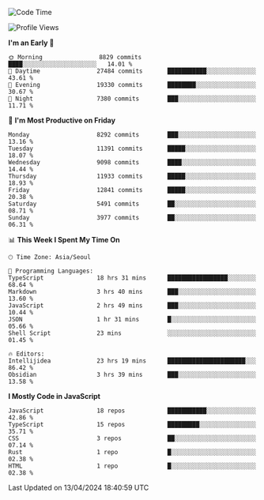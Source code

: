 <!--START_SECTION:waka-->
![Code Time](http://img.shields.io/badge/Code%20Time-5%2C899%20hrs%2057%20mins-blue)

![Profile Views](http://img.shields.io/badge/Profile%20Views-1-blue)

**I'm an Early 🐤** 

```text
🌞 Morning                8829 commits        ████░░░░░░░░░░░░░░░░░░░░░   14.01 % 
🌆 Daytime                27484 commits       ███████████░░░░░░░░░░░░░░   43.61 % 
🌃 Evening                19330 commits       ████████░░░░░░░░░░░░░░░░░   30.67 % 
🌙 Night                  7380 commits        ███░░░░░░░░░░░░░░░░░░░░░░   11.71 % 
```
📅 **I'm Most Productive on Friday** 

```text
Monday                   8292 commits        ███░░░░░░░░░░░░░░░░░░░░░░   13.16 % 
Tuesday                  11391 commits       █████░░░░░░░░░░░░░░░░░░░░   18.07 % 
Wednesday                9098 commits        ████░░░░░░░░░░░░░░░░░░░░░   14.44 % 
Thursday                 11933 commits       █████░░░░░░░░░░░░░░░░░░░░   18.93 % 
Friday                   12841 commits       █████░░░░░░░░░░░░░░░░░░░░   20.38 % 
Saturday                 5491 commits        ██░░░░░░░░░░░░░░░░░░░░░░░   08.71 % 
Sunday                   3977 commits        ██░░░░░░░░░░░░░░░░░░░░░░░   06.31 % 
```


📊 **This Week I Spent My Time On** 

```text
🕑︎ Time Zone: Asia/Seoul

💬 Programming Languages: 
TypeScript               18 hrs 31 mins      █████████████████░░░░░░░░   68.64 % 
Markdown                 3 hrs 40 mins       ███░░░░░░░░░░░░░░░░░░░░░░   13.60 % 
JavaScript               2 hrs 49 mins       ███░░░░░░░░░░░░░░░░░░░░░░   10.44 % 
JSON                     1 hr 31 mins        █░░░░░░░░░░░░░░░░░░░░░░░░   05.66 % 
Shell Script             23 mins             ░░░░░░░░░░░░░░░░░░░░░░░░░   01.45 % 

🔥 Editors: 
Intellijidea             23 hrs 19 mins      ██████████████████████░░░   86.42 % 
Obsidian                 3 hrs 39 mins       ███░░░░░░░░░░░░░░░░░░░░░░   13.58 % 
```

**I Mostly Code in JavaScript** 

```text
JavaScript               18 repos            ███████████░░░░░░░░░░░░░░   42.86 % 
TypeScript               15 repos            █████████░░░░░░░░░░░░░░░░   35.71 % 
CSS                      3 repos             ██░░░░░░░░░░░░░░░░░░░░░░░   07.14 % 
Rust                     1 repo              █░░░░░░░░░░░░░░░░░░░░░░░░   02.38 % 
HTML                     1 repo              █░░░░░░░░░░░░░░░░░░░░░░░░   02.38 % 
```




 Last Updated on 13/04/2024 18:40:59 UTC
<!--END_SECTION:waka-->
